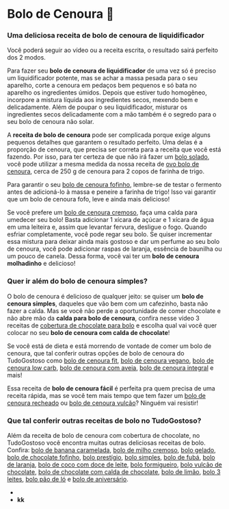 # Bolo de Cenoura :bug:

### Uma deliciosa receita de bolo de cenoura de liquidificador

Você poderá seguir ao vídeo ou a receita escrita, o resultado sairá perfeito dos 2 modos.

Para fazer seu **bolo de cenoura de liquidificador** de uma vez só é preciso um liquidificador potente, mas se achar a massa pesada para o seu aparelho, corte a cenoura em pedaços bem pequenos e só bata no aparelho os ingredientes úmidos. Depois que estiver tudo homogêneo, incorpore a mistura líquida aos ingredientes secos, mexendo bem e delicadamente. Além de poupar o seu liquidificador, misturar os ingredientes secos delicadamente com a mão também é o segredo para o seu bolo de cenoura não solar.

 

A **receita de bolo de cenoura** pode ser complicada porque exige alguns pequenos detalhes que garantem o resultado perfeito. Uma delas é a proporção de cenoura, que precisa ser correta para a receita que você está fazendo. Por isso, para ter certeza de que não irá fazer um [bolo solado](https://blog.tudogostoso.com.br/cardapios/receitas-de-bolos-e-doces/bolo-solado-descubra-os-5-erros-que-voce-esta-cometendo/), você pode utilizar a mesma medida da nossa receita de [ovo bolo de cenoura](https://www.tudogostoso.com.br/receita/135607-ovo-de-pascoa-recheado-com-bolo-de-cenoura.html), cerca de 250 g de cenoura para 2 copos de farinha de trigo.

 

Para garantir o seu [bolo de cenoura fofinho](https://www.tudogostoso.com.br/receita/53631-bolo-de-cenoura-fofinho.html), lembre-se de testar o fermento antes de adicioná-lo à massa e peneire a farinha de trigo! Isso vai garantir que um bolo de cenoura fofo, leve e ainda mais delicioso!

 

Se você prefere um [bolo de cenoura cremoso](https://www.tudogostoso.com.br/receita/2160-bolo-de-cenoura-cremoso.html), faça uma calda para umedecer seu bolo! Basta adicionar 1 xícara de açúcar e 1 xícara de água em uma leiteira e, assim que levantar fervura, desligue o fogo. Quando esfriar completamente, você pode regar seu bolo. Se quiser incrementar essa mistura para deixar ainda mais gostoso e dar um perfume ao seu bolo de cenoura, você pode adicionar raspas de laranja, essência de baunilha ou um pouco de canela. Dessa forma, você vai ter um **bolo de cenoura molhadinho** e delicioso!

 

### Quer ir além do bolo de cenoura simples?

 

O bolo de cenoura é delicioso de qualquer jeito: se quiser um **bolo de cenoura simples**, daqueles que vão bem com um cafezinho, basta não fazer a calda. Mas se você não perde a oportunidade de comer chocolate e não abre mão da **calda para bolo de cenoura**, confira nesse vídeo 3 receitas de [cobertura de chocolate para bolo](https://www.tudogostoso.com.br/receita/54592-cobertura-de-chocolate-para-bolo.html) e escolha qual vai você quer colocar no seu **bolo de cenoura com calda de chocolate**!

 

Se você está de dieta e está morrendo de vontade de comer um bolo de cenoura, que tal conferir outras opções de bolo de cenoura do TudoGostoso como [bolo de cenoura fit](https://www.tudogostoso.com.br/receita/188110-bolo-de-cenoura-fit.html), [bolo de cenoura vegano](https://www.tudogostoso.com.br/receita/165540-bolo-de-cenoura-vegano.html), [bolo de cenoura low carb](https://www.tudogostoso.com.br/receita/192943-bolo-de-cenoura-saudavel-sem-gluten-e-sem-lactose.html), [bolo de cenoura com aveia](https://www.tudogostoso.com.br/receita/143548-bolo-de-cenoura-com-aveia-integral.html), [bolo de cenoura integral](https://www.tudogostoso.com.br/receita/3469-bolo-de-cenoura-integral.html) e mais!

 

Essa receita de **bolo de cenoura fácil** é perfeita pra quem precisa de uma receita rápida, mas se você tem mais tempo que tem fazer um [bolo de cenoura recheado](https://www.tudogostoso.com.br/receita/179036-bolo-de-cenoura-recheado.html) ou [bolo de cenoura vulcão](https://www.tudogostoso.com.br/receita/191785-bolo-vulcao-de-cenoura.html)? Ninguém vai resistir!

###  

### Que tal conferir outras receitas de bolo no TudoGostoso?

 

Além da receita de bolo de cenoura com cobertura de chocolate, no TudoGostoso você encontra muitas outras deliciosas receitas de bolo. Confira: [bolo de banana caramelada](https://www.tudogostoso.com.br/receita/41516-bolo-de-banana-caramelada.html), [bolo de milho cremoso](https://www.tudogostoso.com.br/receita/94018-bolo-de-milho-cremoso.html), [bolo gelado](https://www.tudogostoso.com.br/receita/2313-bolo-gelado.html), [bolo de chocolate fofinho](https://www.tudogostoso.com.br/receita/309779-bolo-de-chocolate-simples.html), [bolo prestígio](https://www.tudogostoso.com.br/receita/51484-bolo-prestigio.html), [bolo simples](https://www.tudogostoso.com.br/receita/29124-bolo-simples.html), [bolo de fubá](https://www.tudogostoso.com.br/receita/79-bolo-de-fuba-da-vo-maria.html), [bolo de laranja](https://www.tudogostoso.com.br/receita/43996-bolo-de-laranja-com-calda.html), [bolo de coco com doce de leite](https://www.tudogostoso.com.br/receita/200678-bolo-de-coco-com-doce-de-leite.html), [bolo formigueiro](https://www.tudogostoso.com.br/receita/11922-bolo-formigueiro.html), [bolo vulcão de chocolate](https://www.tudogostoso.com.br/receita/186329-bolo-vulcao-de-chocolate.html), [bolo de chocolate com calda de chocolate](https://www.tudogostoso.com.br/receita/62547-a-melhor-receita-de-bolo-de-chocolate.html), [bolo de limão](https://www.tudogostoso.com.br/receita/199993-bolo-de-limao.html), [bolo 3 leites](https://www.tudogostoso.com.br/receita/54965-bolo-3-leites.html), [bolo pão de ló](https://www.tudogostoso.com.br/receita/2608-bolo-pao-de-lo.html) e [bolo de aniversário](https://www.tudogostoso.com.br/receita/668-bolo-de-aniversario.html).



- 
- **kk**




